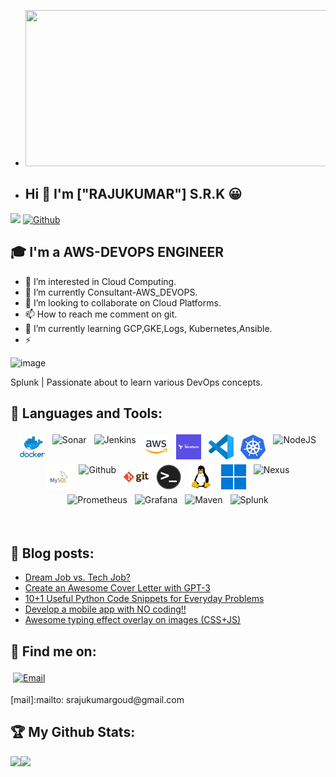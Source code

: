 -  <img src="https://images.unsplash.com/photo-1502945015378-0e284ca1a5be?ixlib=rb-4.0.3&ixid=MnwxMjA3fDB8MHxwaG90by1wYWdlfHx8fGVufDB8fHx8&auto=format&fit=crop&w=870&q=80" width="1250" height="250">
-  ## Hi  👋 I'm ["RAJUKUMAR"] S.R.K 😀
 ![](https://visitor-badge.laobi.icu/badge?page_id=SRK-RAJU.SRK-RAJU) [![Github](https://img.shields.io/github/followers/SRK-RAJU?label=Followers&logo=Github)](https://github.com/SRK-RAJU)
 
 
 
 
 
 
 ## 🎓 I'm a AWS-DEVOPS ENGINEER
 
- 👀 I’m interested in Cloud Computing.
- 🌱 I’m currently Consultant-AWS_DEVOPS.
- 💞️ I’m looking to collaborate on Cloud Platforms.
- 📫 How to reach me comment on git.
- 🔭 I’m currently learning GCP,GKE,Logs, Kubernetes,Ansible.
- ⚡

![image](https://user-images.githubusercontent.com/97968060/229706856-88700f81-0567-4bb5-8cd0-5cc56a62dce6.png)

                                              
  Splunk | 
Passionate about to learn various DevOps concepts.

<!---
SRK-RAJU/SRK-RAJU is a ✨ special ✨ repository because its `README.md` (this file) appears on your GitHub profile.
You can click the Preview link to take a look at your changes.
--->



## 🧰 Languages and Tools:
<p align="center">
<img src="https://raw.githubusercontent.com/github/explore/80688e429a7d4ef2fca1e82350fe8e3517d3494d/topics/docker/docker.png" alt="Docker" height="40" style="vertical-align:top; margin:4px">
 <img src="https://europe1.discourse-cdn.com/sonarsource/uploads/sonarcommunity/original/3X/e/1/e1367a12d682c75b4eb1c7e83bc0765043ba79c3.png" alt="Sonar" height="40" style="vertical-align:top; margin:4px">
 <img src="https://www.jenkins.io/images/logo-title-opengraph.png" alt="Jenkins" height="40" style="vertical-align:top; margin:4px">
 <img src="https://raw.githubusercontent.com/github/explore/80688e429a7d4ef2fca1e82350fe8e3517d3494d/topics/aws/aws.png" alt="AWS" height="40" style="vertical-align:top; margin:4px">
<img src="https://raw.githubusercontent.com/github/explore/80688e429a7d4ef2fca1e82350fe8e3517d3494d/topics/terraform/terraform.png" alt="Terraform" height="40" style="vertical-align:top; margin:4px">
<img src="https://raw.githubusercontent.com/github/explore/80688e429a7d4ef2fca1e82350fe8e3517d3494d/topics/visual-studio-code/visual-studio-code.png" alt="Visual-Code" height="40" style="vertical-align:top; margin:4px">
<img src="https://raw.githubusercontent.com/github/explore/80688e429a7d4ef2fca1e82350fe8e3517d3494d/topics/kubernetes/kubernetes.png" alt="Kubernetes" height="40" style="vertical-align:top; margin:4px">
<img src="https://images.g2crowd.com/uploads/product/image/large_detail/large_detail_f0b606abb6d19089febc9faeeba5bc05/nodejs-development-services.png" alt="NodeJS" height="40" style="vertical-align:top; margin:4px">
<img src="https://raw.githubusercontent.com/github/explore/80688e429a7d4ef2fca1e82350fe8e3517d3494d/topics/mysql/mysql.png" alt="MySQL" height="40" style="vertical-align:top; margin:4px">
<img src="https://cdn-icons-png.flaticon.com/512/5968/5968866.png" alt="Github" height="40" style="vertical-align:top; margin:4px">
<img src="https://raw.githubusercontent.com/github/explore/80688e429a7d4ef2fca1e82350fe8e3517d3494d/topics/git/git.png" alt="Git" height="40" style="vertical-align:top; margin:4px">
<img src="https://raw.githubusercontent.com/github/explore/80688e429a7d4ef2fca1e82350fe8e3517d3494d/topics/terminal/terminal.png" alt="Terminal" height="40" style="vertical-align:top; margin:4px">
<img src="https://raw.githubusercontent.com/github/explore/80688e429a7d4ef2fca1e82350fe8e3517d3494d/topics/linux/linux.png" alt="Linux" height="40" style="vertical-align:top; margin:4px" alt="Windows" height="40" style="vertical-align:top; margin:4px">
<img src="https://raw.githubusercontent.com/github/explore/80688e429a7d4ef2fca1e82350fe8e3517d3494d/topics/windows/windows.png" alt="Windows" height="40" style="vertical-align:top; margin:4px">
<img src="https://encrypted-tbn0.gstatic.com/images?q=tbn:ANd9GcQJuiC6yfWkUwBaJsrKrxC1kOZkPRrfboiYRX6lOmk&s" alt="Nexus" height="40" style="vertical-align:top; margin:4px">
 <img src="https://encrypted-tbn0.gstatic.com/images?q=tbn:ANd9GcRWFYM5KLcL5O1rxB-SpPLbcSJFJaGA6ybtQkD1VaeR4g&s" alt="Prometheus" height="40" style="vertical-align:top; margin:4px">
 <img src="https://upload.wikimedia.org/wikipedia/commons/thumb/a/a1/Grafana_logo.svg/800px-Grafana_logo.svg.png" alt="Grafana" height="40" style="vertical-align:top; margin:4px">
 <img src="https://fossa.com/blog/content/images/2022/02/maven.png" alt="Maven" height="40" style="vertical-align:top; margin:4px">
 <img src="https://www.splunk.com/content/dam/splunk2/images/logos/splunk/splunk-black-white-bg.png" alt="Splunk" height="40" style="vertical-align:top; margin:4px">
</p>

<br />

## :blue_book: Blog posts:
<!-- BLOG-POST-LIST:START -->
- [Dream Job vs. Tech Job?](https://dev.to/SRK-RAJU/dream-job-vs-tech-job-5fdj)
- [Create an Awesome Cover Letter with GPT-3](https://dev.to/SRK-RAJU/create-an-awesome-cover-letter-with-gpt-3-4f65)
- [10+1 Useful Python Code Snippets for Everyday Problems](https://dev.to/SRK-RAJU/10-useful-one-liner-python-code-snippets-to-make-your-everyday-coding-useful-javascript-code-snippets-for-common-problems-351)
- [Develop a mobile app with NO coding!!](https://dev.to/SRK-RAJU/develop-a-mobile-app-without-one-line-of-code-oeh)
- [Awesome typing effect overlay on images &lpar;CSS+JS&rpar;](https://dev.to/SRK-RAJU/awesome-typing-effect-overlay-on-images-css-js-2nof)
<!-- BLOG-POST-LIST:END -->
## :email: Find me on:

<!--
[<img align="left" alt="SRK-RAJU" width="40px" src="https://raw.githubusercontent.com/iconic/open-iconic/master/svg/globe.svg" />][website]
[<img align="left" alt="SRK-RAJU | LinkedIn" width="40px" src="https://cdn.jsdelivr.net/npm/simple-icons@v3/icons/linkedin.svg" />][linkedin]
[<img align="left" alt="SRK-RAJU | Mail" width="40px" src="https://cdn.jsdelivr.net/npm/simple-icons@v3/icons/gmail.svg" />][mail]
-->
<p>
<a href="mailto:srajukumargoud@gmail.com"> <img src="https://cdn-icons-png.flaticon.com/512/726/726623.png" alt="Email" height="40" style="vertical-align:top; margin:4px"></a> 
</p>
[mail]:mailto: srajukumargoud@gmail.com

## :trophy: My Github Stats:

<!--
![GitHub stats](https://readme-stats-cfgj2cxdy.vercel.app/api?username=SRK-RAJU&count_private=true&show_icons=true&theme=tokyonight)
![Top Langs](https://readme-stats-cfgj2cxdy.vercel.app/api/top-langs/?username=SRK-RAJU&hide=php&theme=tokyonight)
-->
<div>
<a href="https://github-readme-stats.vercel.app/api?username=SRK-RAJU&theme=tokyonight">
  <img  align="left" src="https://github-readme-stats.vercel.app/api?username=SRK-RAJU&count_private=true&show_icons=true&theme=tokyonight" />
</a>
<a href="https://github-readme-stats.vercel.app/api/top-langs/?username=SRK-RAJU&hide=php&theme=tokyonight">
  <img align="left" src="https://github-readme-stats.vercel.app/api/top-langs/?username=SRK-RAJU&hide=php&theme=tokyonight" />
</a>
</div>

